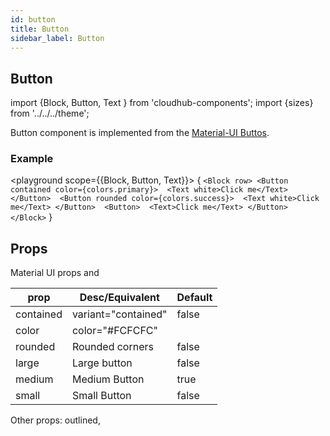 ```yaml
---
id: button
title: Button
sidebar_label: Button
---
```


## Button


import {Block, Button, Text } from 'cloudhub-components';
import {sizes} from '../../../theme';

Button component is implemented from the [Material-UI Buttos](https://material-ui.com/components/buttons/).

### Example

<playground scope={{Block, Button, Text}}>
  {
  `<Block row>
    <Button contained color={colors.primary}> 
      <Text white>Click me</Text>
    </Button> 
     <Button rounded color={colors.success}> 
      <Text white>Click me</Text>
    </Button> 
    <Button> 
      <Text>Click me</Text>
    </Button> 
  </Block>`
  }
</playground>



## Props

Material UI props and


<Block>
    <table>
        <thead>
            <tr>    
            <th>prop</th>
            <th>Desc/Equivalent</th>
            <th>Default</th>
            </tr>
        </thead>
        <tbody>
         <tr>    
            <td>contained</td>
            <td>variant="contained"</td>
            <td>false</td>
         </tr>
        <tr>    
            <td>color</td>
            <td>color="#FCFCFC"</td>
            <td></td>
         </tr>
          <tr>    
            <td>rounded</td>
            <td>Rounded corners</td>
            <td>false</td>
         </tr>
          <tr>    
            <td>large</td>
            <td>Large button</td>
            <td>false</td>
         </tr>
          <tr>    
            <td>medium</td>
            <td>Medium Button</td>
            <td>true</td>
         </tr>
           <tr>    
            <td>small</td>
            <td>Small Button</td>
            <td>false</td>
         </tr>
        </tbody>
    </table>
</Block>

Other props: outlined, 